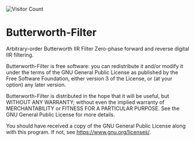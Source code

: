 ![Visitor Count](https://profile-counter.glitch.me/{YoushanLiu}/count.svg)
# 
# Butterworth-Filter
Arbitrary-order Butterworth IIR Filter Zero-phase forward and reverse digital IIR filtering.


Butterworth-Filter is free software: you can redistribute it and/or modify it under the terms of the GNU General Public License as published by the Free Software Foundation, either version 3 of the License, or (at your option) any later version.

Butterworth-Filter is distributed in the hope that it will be useful, but WITHOUT ANY WARRANTY; without even the implied warranty of MERCHANTABILITY or FITNESS FOR A PARTICULAR PURPOSE. See the GNU General Public License for more details.

You should have received a copy of the GNU General Public License along with this program. If not, see https://www.gnu.org/licenses/.
